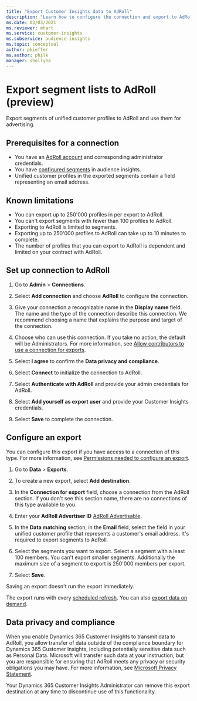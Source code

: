 ```yaml
---
title: "Export Customer Insights data to AdRoll"
description: "Learn how to configure the connection and export to AdRoll."
ms.date: 03/03/2021
ms.reviewer: mhart
ms.service: customer-insights
ms.subservice: audience-insights
ms.topic: conceptual
author: pkieffer
ms.author: philk
manager: shellyha
---
```


# Export segment lists to AdRoll (preview)

Export segments of unified customer profiles to AdRoll and use them for advertising. 

## Prerequisites for a connection

-	You have an [AdRoll account](https://www.adroll.com/) and corresponding administrator credentials.
-	You have [configured segments](segments.md) in audience insights.
-	Unified customer profiles in the exported segments contain a field representing an email address.

## Known limitations

- You can export up to 250'000 profiles in per export to AdRoll.
- You can't export segments with fewer than 100 profiles to AdRoll. 
- Exporting to AdRoll is limited to segments.
- Exporting up to 250'000 profiles to AdRoll can take up to 10 minutes to complete. 
- The number of profiles that you can export to AdRoll is dependent and limited on your contract with AdRoll.

## Set up connection to AdRoll

1. Go to **Admin** > **Connections**.

1. Select **Add connection** and choose **AdRoll** to configure the connection.

1. Give your connection a recognizable name in the **Display name** field. The name and the type of the connection describe this connection. We recommend choosing a name that explains the purpose and target of the connection.

1. Choose who can use this connection. If you take no action, the default will be Administrators. For more information, see [Allow contributors to use a connection for exports](connections.md#allow-contributors-to-use-a-connection-for-exports).

1. Select **I agree** to confirm the **Data privacy and compliance**.

1. Select **Connect** to initialize the connection to AdRoll.

1. Select **Authenticate with AdRoll** and provide your admin credentials for AdRoll. 

1. Select **Add yourself as export user** and provide your Customer Insights credentials.

1. Select **Save** to complete the connection.

## Configure an export

You can configure this export if you have access to a connection of this type. For more information, see [Permissions needed to configure an export](export-destinations.md#set-up-a-new-export).

1. Go to **Data** > **Exports**.

1. To create a new export, select **Add destination**.

1. In the **Connection for export** field, choose a connection from the AdRoll section. If you don't see this section name, there are no connections of this type available to you.

1. Enter your **AdRoll Advertiser ID** [AdRoll Advertisable](https://help.adroll.com/hc/articles/212011838-Advertiser-Profiles).

3. In the **Data matching** section, in the **Email** field, select the field in your unified customer profile that represents a customer's email address. It's required to export segments to AdRoll.

1. Select the segments you want to export. Select a segment with a least 100 members. You can't export smaller segments. Additionally the maximum size of a segment to export is 250'000 members per export. 

1. Select **Save**.

Saving an export doesn't run the export immediately.

The export runs with every [scheduled refresh](system.md#schedule-tab). 
You can also [export data on demand](export-destinations.md#run-exports-on-demand). 


## Data privacy and compliance

When you enable Dynamics 365 Customer Insights to transmit data to AdRoll, you allow transfer of data outside of the compliance boundary for Dynamics 365 Customer Insights, including potentially sensitive data such as Personal Data. Microsoft will transfer such data at your instruction, but you are responsible for ensuring that AdRoll meets any privacy or security obligations you may have. For more information, see [Microsoft Privacy Statement](https://go.microsoft.com/fwlink/?linkid=396732).

Your Dynamics 365 Customer Insights Administrator can remove this export destination at any time to discontinue use of this functionality.
